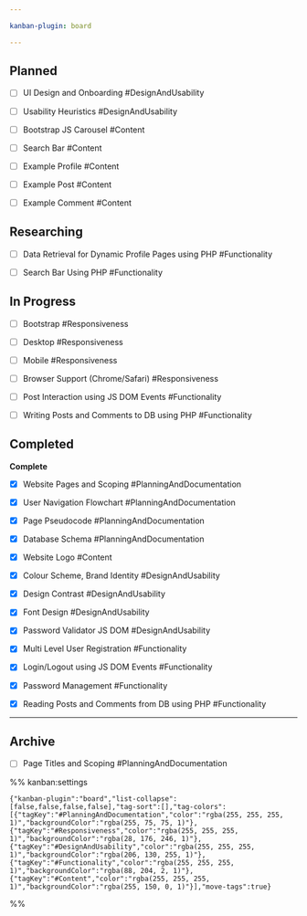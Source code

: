 ```yaml
---

kanban-plugin: board

---
```


## Planned

- [ ] UI Design and Onboarding #DesignAndUsability
- [ ] Usability Heuristics #DesignAndUsability
- [ ] Bootstrap JS Carousel #Content
- [ ] Search Bar #Content
- [ ] Example Profile #Content
- [ ] Example Post #Content
- [ ] Example Comment #Content


## Researching

- [ ] Data Retrieval for Dynamic Profile Pages using PHP #Functionality
- [ ] Search Bar Using PHP #Functionality


## In Progress

- [ ] Bootstrap #Responsiveness
- [ ] Desktop #Responsiveness
- [ ] Mobile #Responsiveness
- [ ] Browser Support (Chrome/Safari) #Responsiveness
- [ ] Post Interaction using JS DOM Events #Functionality
- [ ] Writing Posts and Comments to DB using PHP #Functionality


## Completed

**Complete**
- [x] Website Pages and Scoping #PlanningAndDocumentation
- [x] User Navigation Flowchart #PlanningAndDocumentation
- [x] Page Pseudocode #PlanningAndDocumentation
- [x] Database Schema #PlanningAndDocumentation
- [x] Website Logo #Content
- [x] Colour Scheme, Brand Identity #DesignAndUsability
- [x] Design Contrast #DesignAndUsability
- [x] Font Design #DesignAndUsability
- [x] Password Validator JS DOM #DesignAndUsability
- [x] Multi Level User Registration #Functionality
- [x] Login/Logout using JS DOM Events #Functionality
- [x] Password Management #Functionality
- [x] Reading Posts and Comments from DB using PHP #Functionality


***

## Archive

- [ ] Page Titles and Scoping #PlanningAndDocumentation

%% kanban:settings
```
{"kanban-plugin":"board","list-collapse":[false,false,false,false],"tag-sort":[],"tag-colors":[{"tagKey":"#PlanningAndDocumentation","color":"rgba(255, 255, 255, 1)","backgroundColor":"rgba(255, 75, 75, 1)"},{"tagKey":"#Responsiveness","color":"rgba(255, 255, 255, 1)","backgroundColor":"rgba(28, 176, 246, 1)"},{"tagKey":"#DesignAndUsability","color":"rgba(255, 255, 255, 1)","backgroundColor":"rgba(206, 130, 255, 1)"},{"tagKey":"#Functionality","color":"rgba(255, 255, 255, 1)","backgroundColor":"rgba(88, 204, 2, 1)"},{"tagKey":"#Content","color":"rgba(255, 255, 255, 1)","backgroundColor":"rgba(255, 150, 0, 1)"}],"move-tags":true}
```
%%